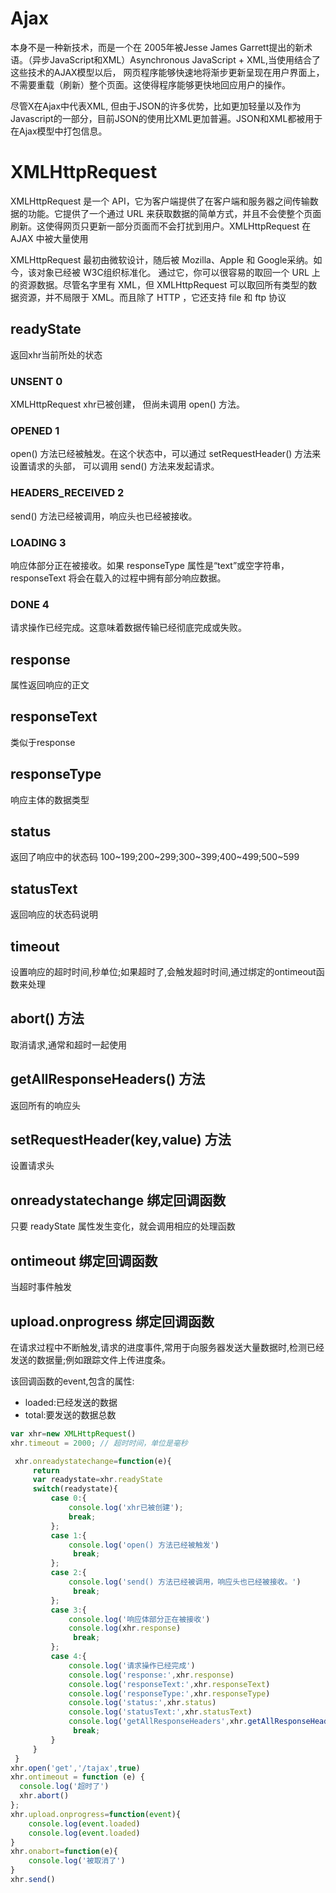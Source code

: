# Ajax

本身不是一种新技术，而是一个在 2005年被Jesse James Garrett提出的新术语。（异步JavaScript和XML）Asynchronous JavaScript + XML,当使用结合了这些技术的AJAX模型以后， 网页程序能够快速地将渐步更新呈现在用户界面上，不需要重载（刷新）整个页面。这使得程序能够更快地回应用户的操作。

尽管X在Ajax中代表XML, 但由于JSON的许多优势，比如更加轻量以及作为Javascript的一部分，目前JSON的使用比XML更加普遍。JSON和XML都被用于在Ajax模型中打包信息。

# XMLHttpRequest

XMLHttpRequest 是一个 API，它为客户端提供了在客户端和服务器之间传输数据的功能。它提供了一个通过 URL 来获取数据的简单方式，并且不会使整个页面刷新。这使得网页只更新一部分页面而不会打扰到用户。XMLHttpRequest 在 AJAX 中被大量使用

XMLHttpRequest 最初由微软设计，随后被 Mozilla、Apple 和 Google采纳。如今，该对象已经被 W3C组织标准化。 通过它，你可以很容易的取回一个 URL 上的资源数据。尽管名字里有 XML，但 XMLHttpRequest 可以取回所有类型的数据资源，并不局限于 XML。而且除了 HTTP ，它还支持 file 和 ftp 协议


## readyState
返回xhr当前所处的状态

### UNSENT 0
XMLHttpRequest xhr已被创建， 但尚未调用 open() 方法。

### OPENED 1
open() 方法已经被触发。在这个状态中，可以通过  setRequestHeader() 方法来设置请求的头部， 可以调用 send() 方法来发起请求。

### HEADERS_RECEIVED 2
send() 方法已经被调用，响应头也已经被接收。

### LOADING 3
响应体部分正在被接收。如果 responseType 属性是“text”或空字符串， responseText 将会在载入的过程中拥有部分响应数据。

### DONE 4
请求操作已经完成。这意味着数据传输已经彻底完成或失败。

## response 
属性返回响应的正文

## responseText
类似于response

## responseType
响应主体的数据类型

## status
返回了响应中的状态码 100~199;200~299;300~399;400~499;500~599

## statusText
返回响应的状态码说明

## timeout
设置响应的超时时间,秒单位;如果超时了,会触发超时时间,通过绑定的ontimeout函数来处理

## abort() 方法

取消请求,通常和超时一起使用

## getAllResponseHeaders() 方法
返回所有的响应头

## setRequestHeader(key,value) 方法
设置请求头

## onreadystatechange 绑定回调函数
只要 readyState 属性发生变化，就会调用相应的处理函数

## ontimeout 绑定回调函数
当超时事件触发

## upload.onprogress 绑定回调函数

在请求过程中不断触发,请求的进度事件,常用于向服务器发送大量数据时,检测已经发送的数据量;例如跟踪文件上传进度条。

该回调函数的event,包含的属性:
- loaded:已经发送的数据
- total:要发送的数据总数


```javascript
var xhr=new XMLHttpRequest()
xhr.timeout = 2000; // 超时时间，单位是毫秒

 xhr.onreadystatechange=function(e){ 
     return 
     var readystate=xhr.readyState
     switch(readystate){
         case 0:{
             console.log('xhr已被创建');
             break;
         };
         case 1:{
             console.log('open() 方法已经被触发')
              break;
         };
         case 2:{
             console.log('send() 方法已经被调用，响应头也已经被接收。')
              break;
         };
         case 3:{
             console.log('响应体部分正在被接收')
             console.log(xhr.response)
              break;
         };
         case 4:{
             console.log('请求操作已经完成')
             console.log('response:',xhr.response)
             console.log('responseText:',xhr.responseText)
             console.log('responseType:',xhr.responseType)
             console.log('status:',xhr.status)
             console.log('statusText:',xhr.statusText)
             console.log('getAllResponseHeaders',xhr.getAllResponseHeaders())
              break;
         }
     }
 }
xhr.open('get','/tajax',true)
xhr.ontimeout = function (e) {
  console.log('超时了')
  xhr.abort()
};
xhr.upload.onprogress=function(event){
    console.log(event.loaded)
    console.log(event.loaded)
}
xhr.onabort=function(e){
    console.log('被取消了')
}
xhr.send()
```



